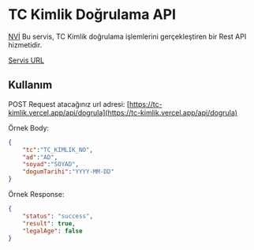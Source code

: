 # TC Kimlik Doğrulama API
[NVİ](https://nvi.gov.tr/) Bu servis, TC Kimlik doğrulama işlemlerini gerçekleştiren bir Rest API hizmetidir.

[Servis URL](https://tckimlik.nvi.gov.tr/Service/KPSPublic.asmx?op=TCKimlikNoDogrula)

## Kullanım
POST Request atacağınız url adresi:
[https://tc-kimlik.vercel.app/api/dogrula](https://tc-kimlik.vercel.app/api/dogrula)

Örnek Body:
```json
{
    "tc":"TC_KIMLIK_NO",
    "ad":"AD",
    "soyad":"SOYAD",
    "dogumTarihi":"YYYY-MM-DD"
}
```

Örnek Response:
```json
{
    "status": "success",
    "result": true,
    "legalAge": false
}
```
